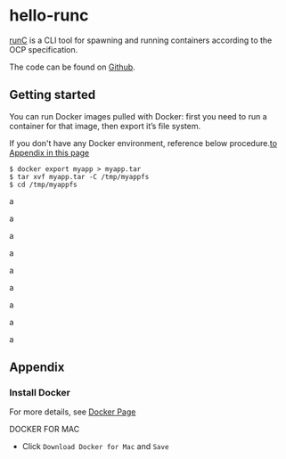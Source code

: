 # hello-runc
[runC](http://runc.io/) is a CLI tool for spawning and running containers according to the OCP specification.

The code can be found on [Github](https://github.com/opencontainers/runc).

## Getting started

You can run Docker images pulled with Docker: first you need to run a container for that image, then export it’s file system.

If you don't have any Docker environment, reference below procedure.[to Appendix in this page](#install-docker)

```
$ docker export myapp > myapp.tar
$ tar xvf myapp.tar -C /tmp/myappfs
$ cd /tmp/myappfs
```

a

a

a

a

a

a

a

a

a


## Appendix

### Install Docker

For more details, see [Docker Page](https://www.docker.com/products/docker)

DOCKER FOR MAC

- Click `Download Docker for Mac` and `Save`






